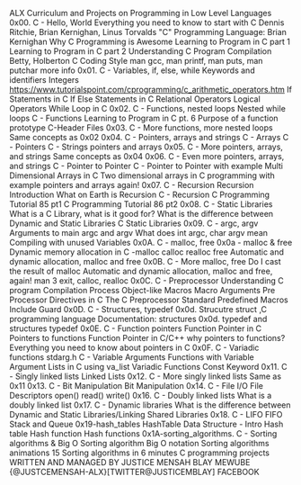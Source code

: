 ALX Curriculum and Projects on Programming in Low Level Languages
0x00. C - Hello, World
Everything you need to know to start with C
Dennis Ritchie, Brian Kernighan, Linus Torvalds
"C" Programming Language: Brian Kernighan
Why C Programming is Awesome
Learning to Program in C part 1
Learning to Program in C part 2
Understanding C Program Compilation
Betty, Holberton C Coding Style
man gcc, man printf, man puts, man putchar
more info
0x01. C - Variables, if, else, while
Keywords and identifiers
Integers
https://www.tutorialspoint.com/cprogramming/c_arithmetic_operators.htm
If Statements in C
If Else Statements in C
Relational Operators
Logical Operators
While Loop in C
0x02. C - Functions, nested loops
Nested while loops
C - Functions
Learning to Program in C pt. 6
Purpose of a function prototype
C-Header Files
0x03. C - More functions, more nested loops
Same concepts as 0x02
0x04. C - Pointers, arrays and strings
C - Arrays
C - Pointers
C - Strings
pointers and arrays
0x05. C - More pointers, arrays, and strings
Same concepts as 0x04
0x06. C - Even more pointers, arrays, and strings
C - Pointer to Pointer
C - Pointer to Pointer with example
Multi Dimensional Arrays in C
Two dimensional arrays in C programming with example
pointers and arrays again!
0x07. C - Recursion
Recursion Introduction
What on Earth is Recursion
C - Recursion
C Programming Tutorial 85 pt1
C Programming Tutorial 86 pt2
0x08. C - Static Libraries
What is a C Library, what is it good for?
What is the difference between Dynamic and Static Libraries
C Static Libraries
0x09. C - argc, argv
Arguments to main
argc and argv
What does int argc, char argv mean
Compiling with unused Variables
0x0A. C - malloc, free
0x0a - malloc & free
Dynamic memory allocation in C -malloc calloc realloc free
Automatic and dynamic allocation, malloc and free
0x0B. C - More malloc, free
Do I cast the result of malloc
Automatic and dynamic allocation, malloc and free, again!
man 3 exit, calloc, realloc
0x0C. C - Preprocessor
Understanding C program Compilation Process
Object-like Macros
Macro Arguments
Pre Processor Directives in C
The C Preprocessor
Standard Predefined Macros
Include Guard
0x0D. C - Structures, typedef
0x0d. Strucutre
struct ,C programming language
Documentation: structures
0x0d. typedef and structures
typedef
0x0E. C - Function pointers
Function Pointer in C
Pointers to functions
Function Pointer in C/C++
why pointers to functions?
Everything you need to know about pointers in C
0x0F. C - Variadic functions
stdarg.h
C - Variable Arguments
Functions with Variable Argument Lists in C using va_list
Variadic Functions
Const Keyword
0x11. C - Singly linked lists
Linked Lists
0x12. C - More singly linked lists
Same as 0x11
0x13. C - Bit Manipulation
Bit Manipulation
0x14. C - File I/O
File Descriptors
open() read() write()
0x16. C - Doubly linked lists
What is a doubly linked list
0x17. C - Dynamic libraries
What is the difference between Dynamic and Static Libraries/Linking
Shared Libraries
0x18. C - LIFO FIFO Stack and Queue
0x19-hash_tables
HashTable Data Structure - Intro
Hash table
Hash function
Hash functions
0x1A-sorting_algorithms. C - Sorting algorithms & Big O
Sorting algorithm
Big O notation
Sorting algorithms animations
15 Sorting algorithms in 6 minutes
C programming projects
WRITTEN AND MANAGED BY JUSTICE MENSAH BLAY MEWUBE {@JUSTCEMENSAH-ALX}[TWITTER@JUSTICEMBLAY] FACEBOOK
